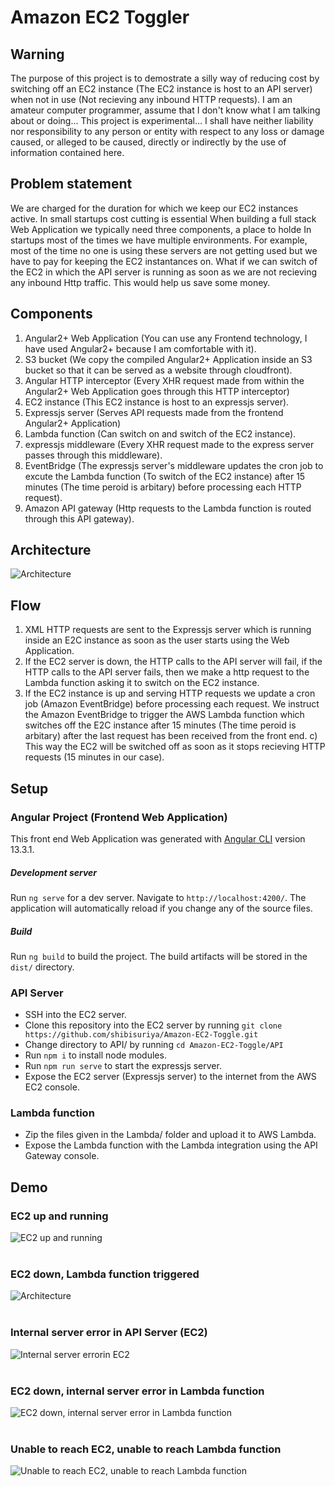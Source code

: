 # Amazon EC2 Toggler

## Warning

 The purpose of this project is to demostrate a silly way of reducing cost by switching off an EC2 instance (The EC2 instance is host to an API server) when not in use (Not recieving any inbound HTTP requests). I am an amateur computer programmer, assume that I don't know what I am talking about or doing... This project is experimental... I shall have neither liability nor responsibility to any person or entity with respect to any loss or damage caused, or alleged to be caused, directly or indirectly by the use of information contained here.

## Problem statement

We are charged for the duration for which we keep our EC2 instances active. In small startups cost cutting is essential
When building a full stack Web Application we typically need three components, a place to holde
In startups most of the times we have multiple environments. For example, most of the time no one is using these servers are not getting used but we have to pay for keeping the EC2 instantances on. What if we can switch of the EC2 in which the API server is running as soon as we are not recieving any inbound Http traffic. This would help us save some money.

## Components

1) Angular2+ Web Application (You can use any Frontend technology, I have used Angular2+ because I am comfortable with it).
2) S3 bucket (We copy the compiled Angular2+ Application inside an S3 bucket so that it can be served as a website through cloudfront).
3) Angular HTTP interceptor (Every XHR request made from within the Angular2+ Web Application goes through this HTTP interceptor)
4) EC2 instance (This EC2 instance is host to an expressjs server).
5) Expressjs server (Serves API requests made from the frontend Angular2+ Application)
5) Lambda function (Can switch on and switch of the EC2 instance).
6) expressjs middleware (Every XHR request made to the express server passes through this middleware).
6) EventBridge (The expressjs server's middleware updates the cron job to excute the Lambda function (To switch of the EC2 instance) after 15 minutes (The time peroid is arbitary) before processing each HTTP request).
7) Amazon API gateway (Http requests to the Lambda function is routed through this API gateway).

## Architecture

![Architecture](https://github.com/shibisuriya/Amazon-EC2-Toggle/blob/master/images/architecture.jpg)
## Flow

1) XML HTTP requests are sent to the Expressjs server which is running inside an E2C instance as soon as the user starts using the Web Application.
2) If the EC2 server is down, the HTTP calls to the API server will fail, if the HTTP calls to the API server fails, then we make a http request to the Lambda function asking it to switch on the EC2 instance.
3) If the EC2 instance is up and serving HTTP requests we update a cron job (Amazon EventBridge) before processing each request. We instruct the Amazon EventBridge to trigger the AWS Lambda function which switches off the E2C instance after 15 minutes (The time peroid is arbitary) after the last request has been received from the front end.
c) This way the EC2 will be switched off as soon as it stops recieving HTTP requests (15 minutes in our case).


## Setup

### Angular Project (Frontend Web Application)

This front end Web Application was generated with [Angular CLI](https://github.com/angular/angular-cli) version 13.3.1.

##### Development server

Run `ng serve` for a dev server. Navigate to `http://localhost:4200/`. The application will automatically reload if you change any of the source files.

##### Build

Run `ng build` to build the project. The build artifacts will be stored in the `dist/` directory.

### API Server

- SSH into the EC2 server.
- Clone this repository into the EC2 server by running ```git clone https://github.com/shibisuriya/Amazon-EC2-Toggle.git```
- Change directory to API/ by running ```cd Amazon-EC2-Toggle/API```
- Run ```npm i``` to install node modules.
- Run ```npm run serve``` to start the expressjs server.
- Expose the EC2 server (Expressjs server) to the internet from the AWS EC2 console.

### Lambda function
- Zip the files given in the Lambda/ folder and upload it to AWS Lambda.
- Expose the Lambda function with the Lambda integration using the API Gateway console.

## Demo
### EC2 up and running

![EC2 up and running](https://github.com/shibisuriya/Amazon-EC2-Toggle/blob/master/images/github/EC2%20up%20and%20running.png) <br/><br/>

### EC2 down, Lambda function triggered

![Architecture](https://github.com/shibisuriya/Amazon-EC2-Toggle/blob/master/images/github/EC2%20down%2C%20Lamba%20function%20triggered.png) <br/><br/>

### Internal server error in API Server (EC2)

![Internal server errorin EC2](https://github.com/shibisuriya/Amazon-EC2-Toggle/blob/master/images/github/Internal%20Server%20Error%20in%20EC2.png) <br/><br/>

### EC2 down, internal server error in Lambda function

![EC2 down, internal server error in Lambda function](https://github.com/shibisuriya/Amazon-EC2-Toggle/blob/master/images/github/EC2%20down%2C%20internal%20server%20error%20in%20Lambda%20function.png) <br/><br/>

### Unable to reach EC2, unable to reach Lambda function

![Unable to reach EC2, unable to reach Lambda function](https://github.com/shibisuriya/Amazon-EC2-Toggle/blob/master/images/github/Unable%20to%20reach%20EC2%20unable%20to%20reach%20Lambda%20function.png) <br/><br/>



